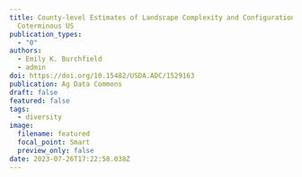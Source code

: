```yaml
---
title: County-level Estimates of Landscape Complexity and Configuration in the
  Coterminous US
publication_types:
  - "0"
authors:
  - Emily K. Burchfield
  - admin
doi: https://doi.org/10.15482/USDA.ADC/1529163
publication: Ag Data Commons
draft: false
featured: false
tags:
  - diversity
image:
  filename: featured
  focal_point: Smart
  preview_only: false
date: 2023-07-26T17:22:58.038Z
---
```

